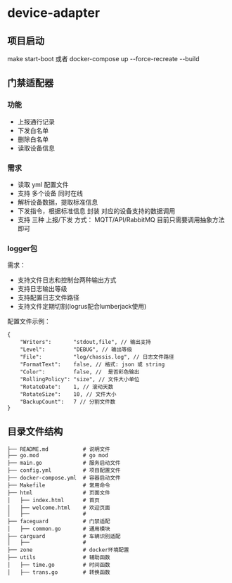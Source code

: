 # device-adapter

## 项目启动

make start-boot
或者
docker-compose up --force-recreate --build 

## 门禁适配器

### 功能

- 上报通行记录
- 下发白名单
- 删除白名单
- 读取设备信息

### 需求

- 读取 yml 配置文件
- 支持 多个设备 同时在线
- 解析设备数据，提取标准信息
- 下发指令，根据标准信息 封装 对应的设备支持的数据调用
- 支持 三种 上报/下发 方式： MQTT/API/RabbitMQ 目前只需要调用抽象方法即可


### logger包

需求：
- 支持文件日志和控制台两种输出方式
- 支持日志输出等级
- 支持配置日志文件路径
- 支持文件定期切割(logrus配合lumberjack使用)

配置文件示例：
```
{
    "Writers":       "stdout,file", // 输出支持
    "Level":         "DEBUG", // 输出等级
    "File":          "log/chassis.log", // 日志文件路径
    "FormatText":    false, // 格式: json 或 string
    "Color":         false, //  是否彩色输出
    "RollingPolicy": "size", // 文件大小单位
    "RotateDate":    1, // 滚动天数
    "RotateSize":    10, // 文件大小
    "BackupCount":   7 // 分割文件数
}
```



## 目录文件结构

```
├── README.md           # 说明文件
├── go.mod              # go mod
├── main.go             # 服务启动文件
├── config.yml          # 项目配置文件
├── docker-compose.yml  # 容器启动文件
├── Makefile            # 常用命令
├── html                # 页面文件
│   ├── index.html      # 首页
│   ├── welcome.html    # 欢迎页面
│   ├──                 # 
├── faceguard           # 门禁适配
│   ├── common.go       # 通用模块
├── carguard            # 车辆识别适配
│   ├──                 # 
├── zone                # docker环境配置
├── utils               # 辅助函数
│   ├── time.go         # 时间函数
│   ├── trans.go        # 转换函数

```